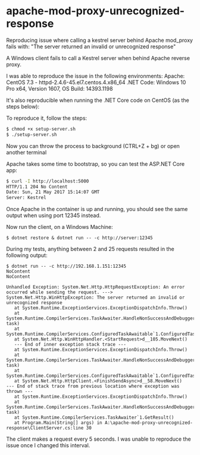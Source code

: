 # apache-mod-proxy-unrecognized-response
Reproducing issue where calling a kestrel server behind Apache mod_proxy fails with: "The server returned an invalid or unrecognized response"

A Windows client fails to call a Kestrel server when behind Apache reverse proxy.

I was able to reproduce the issue in the following environments:
Apache: CentOS 7.3 -  httpd-2.4.6-45.el7.centos.4.x86_64
.NET Code: Windows 10 Pro x64, Version 1607, OS Build: 14393.1198

It's also reproducible when running the .NET Core code on CentOS (as the steps below):

To reproduce it, follow the steps:
```bash
$ chmod +x setup-server.sh
$ ./setup-server.sh
```

Now you can throw the process to background (CTRL+Z + bg) or open another terminal

Apache takes some time to bootstrap, so you can test the ASP.NET Core app:
```bash
$ curl -I http://localhost:5000 
HTTP/1.1 204 No Content
Date: Sun, 21 May 2017 15:14:07 GMT
Server: Kestrel
```

Once Apache in the container is up and running, you should see the same output when using port 12345 instead.

Now run the client, on a Windows Machine:
```shell
$ dotnet restore & dotnet run -- -c http://server:12345
```

During my tests, anything between 2 and 25 requests resulted in the following output:

```shell
$ dotnet run -- -c http://192.168.1.151:12345
NoContent
NoContent

Unhandled Exception: System.Net.Http.HttpRequestException: An error occurred while sending the request. ---> System.Net.Http.WinHttpException: The server returned an invalid or unrecognized response
   at System.Runtime.ExceptionServices.ExceptionDispatchInfo.Throw()
   at System.Runtime.CompilerServices.TaskAwaiter.HandleNonSuccessAndDebuggerNotification(Task task)
   at System.Runtime.CompilerServices.ConfiguredTaskAwaitable`1.ConfiguredTaskAwaiter.GetResult()
   at System.Net.Http.WinHttpHandler.<StartRequest>d__105.MoveNext()
   --- End of inner exception stack trace ---
   at System.Runtime.ExceptionServices.ExceptionDispatchInfo.Throw()
   at System.Runtime.CompilerServices.TaskAwaiter.HandleNonSuccessAndDebuggerNotification(Task task)
   at System.Runtime.CompilerServices.ConfiguredTaskAwaitable`1.ConfiguredTaskAwaiter.GetResult()
   at System.Net.Http.HttpClient.<FinishSendAsync>d__58.MoveNext()
--- End of stack trace from previous location where exception was thrown ---
   at System.Runtime.ExceptionServices.ExceptionDispatchInfo.Throw()
   at System.Runtime.CompilerServices.TaskAwaiter.HandleNonSuccessAndDebuggerNotification(Task task)
   at System.Runtime.CompilerServices.TaskAwaiter`1.GetResult()
   at Program.Main(String[] args) in A:\apache-mod-proxy-unrecognized-response\ClientServer.cs:line 30
```

The client makes a request every 5 seconds. I was unable to reproduce the issue once I changed this interval.
